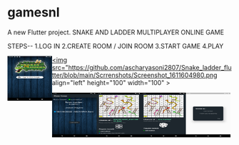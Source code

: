 # gamesnl

A new Flutter project.
SNAKE AND LADDER MULTIPLAYER ONLINE GAME 

STEPS-- 
1.LOG IN 
2.CREATE ROOM / JOIN ROOM
3.START GAME
4.PLAY 

<a href="url"><img src="https://github.com/ascharyasoni2807/Snake_ladder_flutter/blob/main/Scrrenshots/Screenshot_1611601152.png" align="left" height="100" width="100" ></a>

<a href="url"><img src="https://github.com/ascharyasoni2807/Snake_ladder_flutter/blob/main/Scrrenshots/Screenshot_1611604980.png  align="left" height="100" width="100" ></a>

<a href="url"><img src="https://github.com/ascharyasoni2807/Snake_ladder_flutter/blob/main/Scrrenshots/Screenshot_1611605393.png" align="left" height="100" width="100" ></a>

<a href="url"><img src="https://github.com/ascharyasoni2807/Snake_ladder_flutter/blob/main/Scrrenshots/Screenshot_1611605425.png" align="left" height="100" width="100" ></a>

<a href="url"><img src="https://github.com/ascharyasoni2807/Snake_ladder_flutter/blob/main/Scrrenshots/Screenshot_1611605512.png" align="left" height="100" width="100" ></a>

<a href="url"><img src="https://github.com/ascharyasoni2807/Snake_ladder_flutter/blob/main/Scrrenshots/Screenshot_1611605928.png" align="left" height="100" width="100" ></a>





